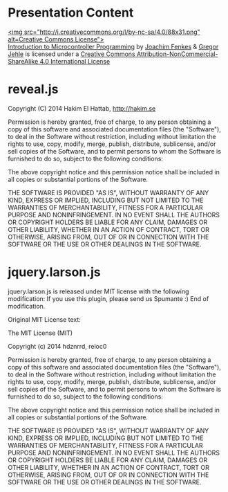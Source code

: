 # Presentation Content
[<img src="http://i.creativecommons.org/l/by-nc-sa/4.0/88x31.png" alt=Creative Commons License">](http://creativecommons.org/licenses/by-nc-sa/4.0/)  
[Introduction to Microcontroller Programming](https://github.com/shackspace/uc-basics)
by [Joachim Fenkes](https://github.com/dop3j0e/) & [Gregor Jehle](https://github.com/hdznrrd/) 
is licensed under a 
[Creative Commons Attribution-NonCommercial-ShareAlike 4.0 International License](http://creativecommons.org/licenses/by-nc-sa/4.0/)

# reveal.js
Copyright (C) 2014 Hakim El Hattab, http://hakim.se

Permission is hereby granted, free of charge, to any person obtaining a copy
of this software and associated documentation files (the "Software"), to deal
in the Software without restriction, including without limitation the rights
to use, copy, modify, merge, publish, distribute, sublicense, and/or sell
copies of the Software, and to permit persons to whom the Software is
furnished to do so, subject to the following conditions:

The above copyright notice and this permission notice shall be included in
all copies or substantial portions of the Software.

THE SOFTWARE IS PROVIDED "AS IS", WITHOUT WARRANTY OF ANY KIND, EXPRESS OR
IMPLIED, INCLUDING BUT NOT LIMITED TO THE WARRANTIES OF MERCHANTABILITY,
FITNESS FOR A PARTICULAR PURPOSE AND NONINFRINGEMENT. IN NO EVENT SHALL THE
AUTHORS OR COPYRIGHT HOLDERS BE LIABLE FOR ANY CLAIM, DAMAGES OR OTHER
LIABILITY, WHETHER IN AN ACTION OF CONTRACT, TORT OR OTHERWISE, ARISING FROM,
OUT OF OR IN CONNECTION WITH THE SOFTWARE OR THE USE OR OTHER DEALINGS IN
THE SOFTWARE.

# jquery.larson.js
jquery.larson.js is released under MIT license with the following modification:
If you use this plugin, please send us Spumante :)
End of modification.

Original MIT License text:

The MIT License (MIT)

Copyright (c) 2014 hdznrrd, reloc0

Permission is hereby granted, free of charge, to any person obtaining a copy
of this software and associated documentation files (the "Software"), to deal
in the Software without restriction, including without limitation the rights
to use, copy, modify, merge, publish, distribute, sublicense, and/or sell
copies of the Software, and to permit persons to whom the Software is
furnished to do so, subject to the following conditions:

The above copyright notice and this permission notice shall be included in all
copies or substantial portions of the Software.

THE SOFTWARE IS PROVIDED "AS IS", WITHOUT WARRANTY OF ANY KIND, EXPRESS OR
IMPLIED, INCLUDING BUT NOT LIMITED TO THE WARRANTIES OF MERCHANTABILITY,
FITNESS FOR A PARTICULAR PURPOSE AND NONINFRINGEMENT. IN NO EVENT SHALL THE
AUTHORS OR COPYRIGHT HOLDERS BE LIABLE FOR ANY CLAIM, DAMAGES OR OTHER
LIABILITY, WHETHER IN AN ACTION OF CONTRACT, TORT OR OTHERWISE, ARISING FROM,
OUT OF OR IN CONNECTION WITH THE SOFTWARE OR THE USE OR OTHER DEALINGS IN THE
SOFTWARE.

